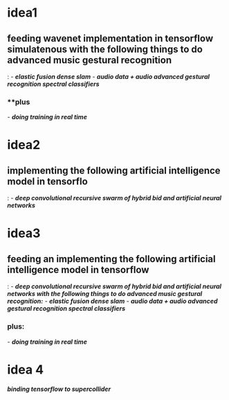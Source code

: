 <h1>idea1</h1>

<h2>feeding wavenet implementation in tensorflow simulatenous with the following things to do advanced music gestural recognition</h2>:
- <b><i>elastic fusion dense slam</i></b>
  - <b><i>audio data + audio advanced gestural recognition  spectral classifiers</i></b>

<h3>**plus</h3>
- <b><i>doing training in real time</i></b>

<h1>idea2</h1>

<h2>implementing the following artificial intelligence model in tensorflo</h2>:
- <b><i>deep convolutional recursive swarm of hybrid bid and artificial neural networks</i></b>

<h1>idea3</h1>

<h2>feeding an implementing the following artificial intelligence model in tensorflow</h2>:
- <b><i>deep convolutional recursive swarm of hybrid bid and artificial neural networks with the following things to do advanced music gestural recognition:</i></b>
  - <b><i>elastic fusion dense slam</i></b>
  - <b><i>audio data + audio advanced gestural recognition  spectral classifiers</i></b>

<h3>plus:</h3>
- <b><i>doing training in real time</i></b>

<h1>idea 4</h1>

<b><i>binding tensorflow to supercollider</i></b>
